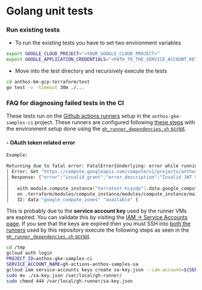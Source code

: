 # Golang unit tests

### Run existing tests
- To run the existing tests you have to set two environment variables
```bash
export GOOGLE_CLOUD_PROJECT="<YOUR_GOOGLE_CLOUD_PROJECT>"
export GOOGLE_APPLICATION_CREDENTIALS="<PATH_TO_THE_SERVICE_ACCOUNT_KEY_FILE>"
```
- Move into the test directory and recursively execute the tests
```bash
cd anthos-bm-gcp-terraform/test
go test -v -timeout 30m ./...
```

### FAQ for diagnosing failed tests in the CI

These tests run on the [Github actions runners](https://console.cloud.google.com/compute/instances?project=anthos-gke-samples-ci) setup in the `anthos-gke-samples-ci` project. These runners are configured following [these steps](/.github/README.md) with the environment setup done using the [`gh_runner_dependencies.sh` script](/.github/gh_runner_dependencies.sh).

#### - OAuth token related error

```sh
Example:

Returning due to fatal error: FatalError{Underlying: error while running command: exit status 1; ╷
│ Error: Get "https://compute.googleapis.com/compute/v1/projects/anthos-gke-samples-ci/zones?alt=json&filter=&prettyPrint=false": oauth2: cannot fetch token: 400 Bad Request
│ Response: {"error":"invalid_grant","error_description":"Invalid JWT Signature."}
│
│   with module.compute_instance["terratest-kcyudp"].data.google_compute_zones.available,
│   on .terraform/modules/compute_instance/modules/compute_instance/main.tf line 32, in data "google_compute_zones" "available":
│   32: data "google_compute_zones" "available" {
```

This is probably due to the **service account key** used by the runner VMs are expired. You can validate this by visiting the [IAM -> Service Accounts page](https://console.cloud.google.com/iam-admin/serviceaccounts/details/110270208213450704617/keys?project=anthos-gke-samples-ci). If you see that the keys are expired then you must SSH into [both the runners](https://console.cloud.google.com/compute/instances?project=anthos-gke-samples-ci) used by this repository execute the following steps as seen in the [`gh_runner_dependencies.sh` script](/.github/gh_runner_dependencies.sh#L48-L53).

```sh
cd /tmp
gcloud auth login
PROJECT_ID=anthos-gke-samples-ci
SERVICE_ACCOUNT_NAME=gh-actions-anthos-samples-sa
gcloud iam service-accounts keys create sa-key.json --iam-account=${SERVICE_ACCOUNT_NAME}@${PROJECT_ID}.iam.gserviceaccount.com
sudo mv ./sa-key.json /var/local/gh-runner/
sudo chmod 444 /var/local/gh-runner/sa-key.json
```

